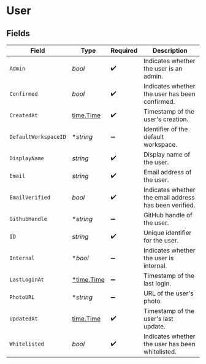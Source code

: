 # User


## Fields

| Field                                                  | Type                                                   | Required                                               | Description                                            |
| ------------------------------------------------------ | ------------------------------------------------------ | ------------------------------------------------------ | ------------------------------------------------------ |
| `Admin`                                                | *bool*                                                 | :heavy_check_mark:                                     | Indicates whether the user is an admin.                |
| `Confirmed`                                            | *bool*                                                 | :heavy_check_mark:                                     | Indicates whether the user has been confirmed.         |
| `CreatedAt`                                            | [time.Time](https://pkg.go.dev/time#Time)              | :heavy_check_mark:                                     | Timestamp of the user's creation.                      |
| `DefaultWorkspaceID`                                   | **string*                                              | :heavy_minus_sign:                                     | Identifier of the default workspace.                   |
| `DisplayName`                                          | *string*                                               | :heavy_check_mark:                                     | Display name of the user.                              |
| `Email`                                                | *string*                                               | :heavy_check_mark:                                     | Email address of the user.                             |
| `EmailVerified`                                        | *bool*                                                 | :heavy_check_mark:                                     | Indicates whether the email address has been verified. |
| `GithubHandle`                                         | **string*                                              | :heavy_minus_sign:                                     | GitHub handle of the user.                             |
| `ID`                                                   | *string*                                               | :heavy_check_mark:                                     | Unique identifier for the user.                        |
| `Internal`                                             | **bool*                                                | :heavy_minus_sign:                                     | Indicates whether the user is internal.                |
| `LastLoginAt`                                          | [*time.Time](https://pkg.go.dev/time#Time)             | :heavy_minus_sign:                                     | Timestamp of the last login.                           |
| `PhotoURL`                                             | **string*                                              | :heavy_minus_sign:                                     | URL of the user's photo.                               |
| `UpdatedAt`                                            | [time.Time](https://pkg.go.dev/time#Time)              | :heavy_check_mark:                                     | Timestamp of the user's last update.                   |
| `Whitelisted`                                          | *bool*                                                 | :heavy_check_mark:                                     | Indicates whether the user has been whitelisted.       |